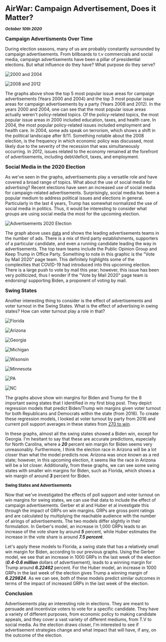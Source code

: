 **<font size="5"> AirWar: Campaign Advertisement, Does it Matter? </font>**

_**<font size="2"> October 10th 2020 </font>**_



**<font size="3"> Campaign Advertisments Over Time  </font>**

During election seasons, many of us are probably constantly surrounded by campaign advertisements. From billboards to t.v commercials and social media, campaign advertisements have been a pillar of presidential elections. But what influence do they have? What purpose do they serve?



![2000 and 2004](ad_issues_00_04.png)



![2008 and 2012](ad_issues_08.png)


The graphs above show the top 5 most popular issue areas for campaign advertisements (Years 2000 and 2004) and the top 3 most popular issue areas for campaign advertisements by a party (Years 2008 and 2012). In the years 2000 and 2004, one can see that the most popular issue areas actually weren't policy-related topics. Of the policy-related topics, the most popular issue areas in 2000 included education, taxes, and health care. In 2004, the most popular policy-related issues included employment and health care. In 2004, some ads speak on terrorism, which shows a shift in the political landscape after 9/11. Something notable about the 2008 election, is the frequency in which economic policy was discussed, most likely due to the severity of the recession that was simultaneously occurring. In 2012, issues related to the economy remained at the forefront of advertisements, including debt/deficit, taxes, and employment.



**<font size="3"> Social Media in the 2020 Election  </font>**

As we've seen in the graphs, advertisements play a versatile role and have covered a broad range of topics. What about the use of social media for advertising? Recent elections have seen an increased use of social media for campaign-related advertisements. Surprisingly, social media has been a popular medium to address political issues and elections in general. Particularly in the last 4 years, Trump has somewhat normalized the use of social media in politics. Thus, it would be interesting to consider what groups are using social media the most for the upcoming election. 



![Advertisements 2020 Election](social_media.png)

The graph above uses [data](https://mediaproject.wesleyan.edu/releases-100120/#data) and shows the leading advertisements teams in the number of ads. There is a mix of third party establishments, supporters of a particular candidate, and even a running candidate leading the way in advertisements. The top team teams include the Public Opinion Group and Keep Trump in Office Party. Something to note in this graphic is the "Vote by Mail 2020" page team. This definitely highlights some of the complexities that COVID-19 had introduced into this upcoming election. There is a large push to vote by mail this year; however, this issue has been very politicized, thus I wonder if the "Vote by Mail 2020" page team is endorsing/ supporting Biden, a proponent of voting by mail.





**<font size="3"> Swing States  </font>**

Another interesting thing to consider is the effect of advertisements and voter turnout in the Swing States. What is the effect of advertising in swing states? How can voter turnout play a role in that?



![Florida](Florida.png)

![Arizona](Arizona.png)

![Georgia](Georgia.png)

![Michigan](Michigan.png)

![Wisonsin](Wisconsin.png)

![Minnesota](Minnestoa.png)

![PA](PA.png)

![NC](NorthCarolina.png)

The graphs above show win margins for Biden and Trump for the 8 important swing states that I identified in my first blog post. They depict regression models that predict Biden/Trump win margins given voter turnout for both Republicans and Democrats within the state (from 2016). To create these regression models, I looked at voter turnout by party from 2016 and current poll support averages in these states from [270 to win](https://www.270towin.com/2020-polls-biden-trump/).

In these graphs, almost all the swing states showed a Biden win, except for Georgia. I'm hesitant to say that these are accurate predictions, especially for North Carolina, where a **_20_** percent win margin for Biden seems very unreasonably. Furthermore, I think the election race in Arizona will be a lot closer than what the model predicts now. Arizona was once known as a red state; however, in this upcoming election, it seems like the race in Arizona will be a lot closer. Additionally, from these graphs, we can see some swing states with smaller win margins for Biden, such as Florida, which shows a win margin of around **_3_** percent for Biden.


**<font size="2"> Swing States and Advertisements </font>**

Now that we've investigated the effects of poll support and voter turnout on win margins for swing states, we can use that data to include the effect of campaign advertisements. Gerber et al and Huber et al investigate this through the impact of GRPs on win margins. GRPs are gross point ratings and are calculated by multiplying the reachable audience with the number of airings of advertisements. The two models differ slightly in their formulation. In Gerber's model, an increase in 1,000 GRPs leads to an increase of the vote share by around **_5_** percent, while Huber estimates the increase in the vote share is around **_7.5 percent_**.

Let's apply these models to Florida, a swing state that has a relatively small win margin for Biden, according to our previous graphs. Using the Gerber model, we see that an increase in 1000 GRPs in the last week of the election (**_0.4-0.6 million_** dollars of advertisement), leads to a winning margin for Trump around **_6.22462_** percent. For the Huber model, an increase in 1000 GRPs in the last week of the election gives Trump a winning margin of **_6.229824_**. As we can see, both of these models predict similar outcomes in terms of the impact of increased GRPs in the last week of the election.


**<font size="3"> Conclusion </font>**

Advertisements play an interesting role in elections. They are meant to persuade and incentivize voters to vote for a specific candidate. They have a variety of different purposes, from economic policy to making candidate appeals, and they cover a vast variety of different mediums, from T.V to social media. As the election draws closer, I'm interested to see if advertisement strategies change and what impact that will have, if any, on the outcome of the election.



